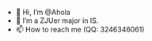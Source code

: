 - 👋 Hi, I’m @Ahola
- 🌱 I’m a ZJUer major in IS.
- 📫 How to reach me (QQ: 3246346061)

<!---
opsAhola/opsAhola is a ✨ special ✨ repository because its `README.md` (this file) appears on your GitHub profile.
You can click the Preview link to take a look at your changes.
--->
